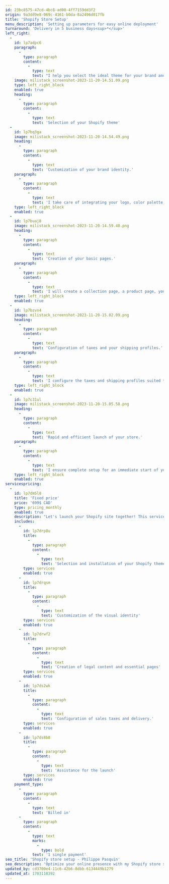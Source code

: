 ```yaml
---
id: 23bc8575-47cd-4bc8-ad00-4ff7159dd3f2
origin: 9a3dd9e8-069c-4161-b0da-8a2496d017fb
title: 'Shopify Store Setup'
menu_description: 'Setting up parameters for easy online deployment'
turnaround: 'Delivery in 5 business days<sup>*</sup>'
left_right:
  -
    id: lp7adpc6
    paragraph:
      -
        type: paragraph
        content:
          -
            type: text
            text: "I help you select the ideal theme for your brand and install it. Paid themes are at the customer's expense."
    image: milistack_screenshot-2023-11-20-14.51.09.png
    type: left_right_block
    enabled: true
    heading:
      -
        type: paragraph
        content:
          -
            type: text
            text: 'Selection of your Shopify theme'
  -
    id: lp7bq3ga
    image: milistack_screenshot-2023-11-20-14.54.49.png
    heading:
      -
        type: paragraph
        content:
          -
            type: text
            text: 'Customization of your brand identity.'
    paragraph:
      -
        type: paragraph
        content:
          -
            type: text
            text: 'I take care of integrating your logo, color palette, and custom typography.'
    type: left_right_block
    enabled: true
  -
    id: lp7buaj8
    image: milistack_screenshot-2023-11-20-14.59.40.png
    heading:
      -
        type: paragraph
        content:
          -
            type: text
            text: 'Creation of your basic pages.'
    paragraph:
      -
        type: paragraph
        content:
          -
            type: text
            text: 'I will create a collection page, a product page, your legal pages, and harmonize your store.'
    type: left_right_block
    enabled: true
  -
    id: lp7bzvn4
    image: milistack_screenshot-2023-11-20-15.02.09.png
    heading:
      -
        type: paragraph
        content:
          -
            type: text
            text: 'Configuration of taxes and your shipping profiles.'
    paragraph:
      -
        type: paragraph
        content:
          -
            type: text
            text: 'I configure the taxes and shipping profiles suited to your store.'
    type: left_right_block
    enabled: true
  -
    id: lp7c31ul
    image: milistack_screenshot-2023-11-20-15.05.58.png
    heading:
      -
        type: paragraph
        content:
          -
            type: text
            text: 'Rapid and efficient launch of your store.'
    paragraph:
      -
        type: paragraph
        content:
          -
            type: text
            text: 'I ensure complete setup for an immediate start of your Shopify store.'
    type: left_right_block
    enabled: true
servicespricing:
  -
    id: lp7dm5l8
    title: 'Fixed price'
    price: '699$ CAD'
    type: pricing_monthly
    enabled: true
    description: "Let's launch your Shopify site together! This service includes:"
    includes:
      -
        id: lp7drp8u
        title:
          -
            type: paragraph
            content:
              -
                type: text
                text: 'Selection and installation of your Shopify theme'
        type: services
        enabled: true
      -
        id: lp7drqsm
        title:
          -
            type: paragraph
            content:
              -
                type: text
                text: 'Customization of the visual identity'
        type: services
        enabled: true
      -
        id: lp7drwf2
        title:
          -
            type: paragraph
            content:
              -
                type: text
                text: 'Creation of legal content and essential pages'
        type: services
        enabled: true
      -
        id: lp7ds2wk
        title:
          -
            type: paragraph
            content:
              -
                type: text
                text: 'Configuration of sales taxes and delivery.'
        type: services
        enabled: true
      -
        id: lp7ds8b8
        title:
          -
            type: paragraph
            content:
              -
                type: text
                text: 'Assistance for the launch'
        type: services
        enabled: true
    payment_type:
      -
        type: paragraph
        content:
          -
            type: text
            text: 'Billed in'
      -
        type: paragraph
        content:
          -
            type: text
            marks:
              -
                type: bold
            text: '1 single payment'
seo_title: 'Shopify store setup - Philippe Pasquin'
seo_description: 'Optimize your online presence with my Shopify store setup service. Take advantage of easy and efficient uploading to maximize your eCommerce potential.'
updated_by: cd3700e4-11c6-42b6-8dbb-6134449b1279
updated_at: 1703110392
---
```

